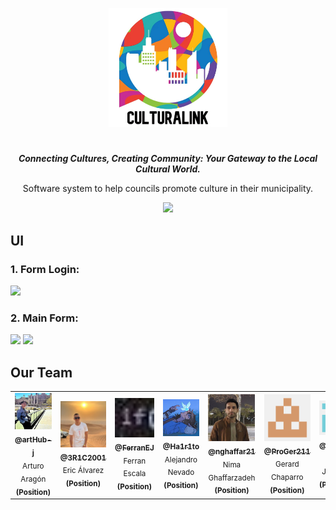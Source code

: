 <p align="center">
<img src="README-assets/CulturaLinkLogo.png" height="190">
</p>
<h1 align="center">
</h1>
<p align="center"><i><b>Connecting Cultures, Creating Community: Your Gateway to the Local Cultural World.</b></i></p>
<p align="center">
Software system to help councils promote culture in their municipality.
<p>
  
<p align="center">
  <a href=""><img src="https://img.shields.io/badge/v.1.01-8ec33f"></a>
<p>

<!--
|          Members         |                   GitHub User                |
|--------------------------|:--------------------------------------------:|
| Aragón Hidalgo, Arturo   | [@artHub-j](https://github.com/artHub-j)     |
| Álvarez Strohmeier, Eric | [@3R1C2001](https://github.com/3R1C2001)     |
| Escala Jané, Ferran      | [@FerranEJ](https://github.com/FerranEJ)     |
| Nevado Lancha, Alejandro | [@Ha1r1to](https://github.com/Ha1r1to)       |
| Ghaffarzadeh, Nima       | [@nghaffar21](https://github.com/nghaffar21) |
| Chaparro Redondo, Gerard | [@ProGer211](https://github.com/ProGer211)   |
| Jiménez Prado, Jesika    | [@jesikajz](https://github.com/jesikajz)     |
| Vila Monge, Xavier       | [@xvimo](https://github.com/xvimo)           |  
-->

## UI 

### 1. Form Login:

<img src="https://github.com/CulturaLink/culturalink-main/assets/92806890/8d1d77f6-bfda-4808-be5e-966f28159901" width="300">

### 2. Main Form:

<img src="https://github.com/CulturaLink/culturalink-main/assets/92806890/88868784-099c-4ac7-96db-2976b81ca61e" width="900">

<img src="https://github.com/CulturaLink/culturalink-main/assets/92806890/88f0b717-a1e2-41e1-90eb-4034d0f13c4c" width="900">



## Our Team

<table> 
  <tr>
    <td align="center">
      <a href="https://github.com/artHub-j">
        <img src="README-assets/arturo.jpeg" width="75px;" alt="artHub-j"/><br>
        <sub><b>@artHub-j</b></sub>
      </a><br/>
      <sub>Arturo Aragón</sub>
      <sub> <b> (Position) </b> </sub>
    </td> <!-- --------------------------------------------------------------------------------------------------------------------------------------- -->
    <td align="center">
      <a href="https://github.com/3R1C2001">
        <img src="README-assets/eric.jpg" width="75px;" alt="3R1C2001"/><br>
        <sub><b>@3R1C2001</b></sub>
      </a><br/>
      <sub>Eric Álvarez</sub>
      <sub> <b> (Position) </b> </sub>
    </td> <!-- --------------------------------------------------------------------------------------------------------------------------------------- -->
    <td align="center">
      <a href="https://github.com/FerranEJ/">
        <img src="README-assets/ferran.jpeg" width="75px;" alt="FerranEJ"/><br>
        <sub><b>@FerranEJ</b></sub>
      </a><br/>
      <sub>Ferran Escala</sub>
      <sub> <b> (Position) </b> </sub>
    </td> <!-- --------------------------------------------------------------------------------------------------------------------------------------- -->
    <td align="center">
      <a href="https://github.com/Ha1r1to">
        <img src="README-assets/alejandro.jpeg" width="75px;" alt="Ha1r1to"/><br>
        <sub><b>@Ha1r1to</b></sub>
      </a><br/>
      <sub>Alejandro Nevado</sub>
      <sub> <b> (Position) </b> </sub>
    </td> <!-- --------------------------------------------------------------------------------------------------------------------------------------- -->
    <td align="center">
      <a href="https://github.com/nghaffar21">
        <img src="README-assets/nima.jpeg" width="75px;" alt="nghaffar21"/><br>
        <sub><b>@nghaffar21</b></sub>
      </a><br/>
      <sub>Nima Ghaffarzadeh</sub>
      <sub> <b> (Position) </b> </sub>
    </td> <!-- --------------------------------------------------------------------------------------------------------------------------------------- -->
    <td align="center">
      <a href="https://github.com/ProGer211">
        <img src="README-assets/gerard.png" width="75px;" alt="ProGer211"/><br>
        <sub><b>@ProGer211</b></sub>
      </a><br/>
      <sub>Gerard Chaparro</sub>
      <sub> <b> (Position) </b> </sub>
    </td> <!-- --------------------------------------------------------------------------------------------------------------------------------------- -->
    <td align="center"> 
      <a href="https://github.com/jesikajz">
        <img src="README-assets/jesika.png" width="75px;" alt="jesikajz"/><br>
        <sub><b>@jesikajz</b></sub>
      </a><br/>
      <sub>Jesika Jiménez</sub>
      <sub> <b> (Position) </b> </sub>
    </td> <!-- --------------------------------------------------------------------------------------------------------------------------------------- -->
    <td align="center">
      <a href="https://github.com/xvimo">
        <img src="README-assets/xavi.jpeg" width="75px;" alt="xvimo"/><br>
        <sub><b>@xvimo</b></sub>
      </a><br/>
      <sub>Xavier Vila</sub>
      <sub> <b> (Position) </b> </sub>
    </td> <!-- --------------------------------------------------------------------------------------------------------------------------------------- -->
  </tr>
</table>
